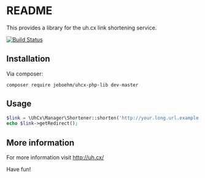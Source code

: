 # README

This provides a library for the uh.cx link shortening service.

[![Build Status](https://travis-ci.org/jeboehm/uhcx-php-lib.svg?branch=master)](https://travis-ci.org/jeboehm/uhcx-php-lib)

## Installation

Via composer:
``` shell
composer require jeboehm/uhcx-php-lib dev-master
```

## Usage

``` php
$link = \UhCx\Manager\Shortener::shorten('http://your.long.url.example.com/');
echo $link->getRedirect();
```

## More information

For more information visit http://uh.cx/

Have fun!

